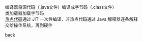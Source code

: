 编译器将源代码（.java文件）编译成字节码（.class文件）  
类加载器加载字节码  
[热点代码](3/1.md)通过 JIT 一次性编译，非热点代码通过 Java 解释器逐条解释  
交给操作系统，再到硬件  

[back](../7.md)  